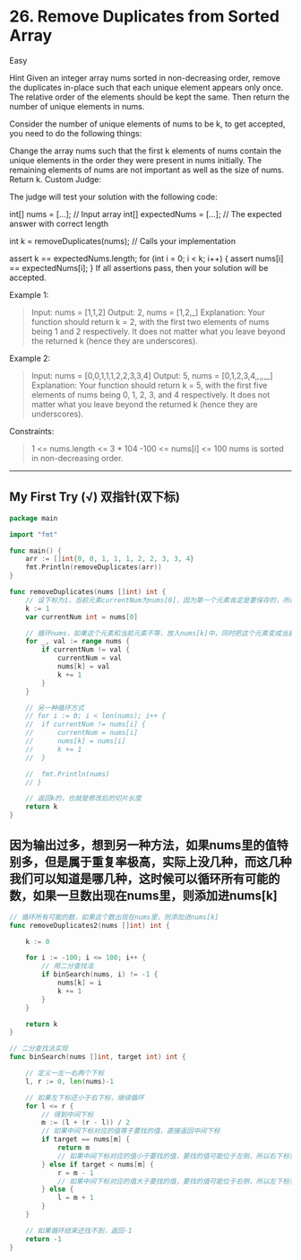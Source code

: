 # 26. Remove Duplicates from Sorted Array

Easy

Hint
Given an integer array nums sorted in non-decreasing order, remove the duplicates in-place such that each unique element appears only once. The relative order of the elements should be kept the same. Then return the number of unique elements in nums.

Consider the number of unique elements of nums to be k, to get accepted, you need to do the following things:

Change the array nums such that the first k elements of nums contain the unique elements in the order they were present in nums initially. The remaining elements of nums are not important as well as the size of nums.
Return k.
Custom Judge:

The judge will test your solution with the following code:

int[] nums = [...]; // Input array
int[] expectedNums = [...]; // The expected answer with correct length

int k = removeDuplicates(nums); // Calls your implementation

assert k == expectedNums.length;
for (int i = 0; i < k; i++) {
    assert nums[i] == expectedNums[i];
}
If all assertions pass, then your solution will be accepted.

 

Example 1:
> Input: nums = [1,1,2]
Output: 2, nums = [1,2,_]
Explanation: Your function should return k = 2, with the first two elements of nums being 1 and 2 respectively.
It does not matter what you leave beyond the returned k (hence they are underscores).

Example 2:
> Input: nums = [0,0,1,1,1,2,2,3,3,4]
Output: 5, nums = [0,1,2,3,4,_,_,_,_,_]
Explanation: Your function should return k = 5, with the first five elements of nums being 0, 1, 2, 3, and 4 respectively.
It does not matter what you leave beyond the returned k (hence they are underscores).
 

Constraints:
> 1 <= nums.length <= 3 * 104
-100 <= nums[i] <= 100
nums is sorted in non-decreasing order.

---

## My First Try (√) 双指针(双下标)

```go
package main

import "fmt"

func main() {
	arr := []int{0, 0, 1, 1, 1, 2, 2, 3, 3, 4}
	fmt.Println(removeDuplicates(arr))
}

func removeDuplicates(nums []int) int {
	// 设下标为1，当前元素currentNum为nums[0]，因为第一个元素肯定是要保存的，所以修改后的nums[k]从第二个元素开始查询
	k := 1
	var currentNum int = nums[0]

	// 循环nums，如果这个元素和当前元素不等，放入nums[k]中，同时把这个元素变成当前元素，k+1，如果相同则略过，
	for _, val := range nums {
		if currentNum != val {
			currentNum = val
			nums[k] = val
			k += 1
		}
	}

	// 另一种循环方式
	// for i := 0; i < len(nums); i++ {
	// 	if currentNum != nums[i] {
	// 		currentNum = nums[i]
	// 		nums[k] = nums[i]
	// 		k += 1
	// 	}

	// 	fmt.Println(nums)
	// }

	// 返回k的，也就是修改后的切片长度
	return k
}
```

## 因为输出过多，想到另一种方法，如果nums里的值特别多，但是属于重复率极高，实际上没几种，而这几种我们可以知道是哪几种，这时候可以循环所有可能的数，如果一旦数出现在nums里，则添加进nums[k]

```go
// 循环所有可能的数，如果这个数出现在nums里，则添加进nums[k]
func removeDuplicates2(nums []int) int {

	k := 0

	for i := -100; i <= 100; i++ {
		// 用二分查找法
		if binSearch(nums, i) != -1 {
			nums[k] = i
			k += 1
		}
	}

	return k
}

// 二分查找法实现
func binSearch(nums []int, target int) int {

	// 定义一左一右两个下标
	l, r := 0, len(nums)-1

	// 如果左下标还小于右下标，继续循环
	for l <= r {
		// 得到中间下标
		m := (l + (r - l)) / 2
		// 如果中间下标对应的值等于要找的值，直接返回中间下标
		if target == nums[m] {
			return m
			// 如果中间下标对应的值小于要找的值，要找的值可能位于左侧，所以右下标变为中间下标-1
		} else if target < nums[m] {
			r = m - 1
			// 如果中间下标对应的值大于要找的值，要找的值可能位于右侧，所以左下标变为中间下标+1
		} else {
			l = m + 1
		}
	}

	// 如果循环结束还找不到，返回-1
	return -1
}
```
